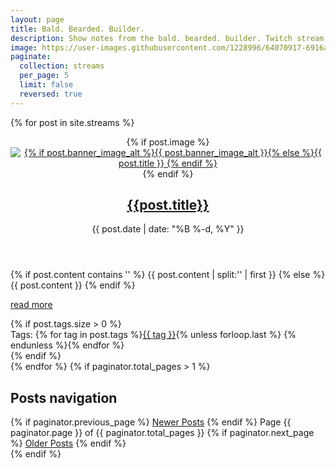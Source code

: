 ```yaml
---
layout: page
title: Bald. Bearded. Builder.
description: Show notes from the bald. bearded. builder. Twitch stream at https://twitch.tv/themichaeljolley
image: https://user-images.githubusercontent.com/1228996/64070917-6916a180-cc33-11e9-87df-a5917f886ed4.png
paginate:
  collection: streams
  per_page: 5
  limit: false
  reversed: true
---
```

{% for post in site.streams %}
<article class="post">
    <header class="entry-header">
        <div class="entry-header-wrap">
            {% if post.image %}
            <a href="{{site.baseurl}}{{post.url}}" class="post-thumbnail"><img src="{{ post.image }}" alt="{% if post.banner_image_alt %}{{ post.banner_image_alt }}{% else %}{{ post.title }} {% endif %}"></a>
            {% endif %}
            <h2 class="entry-title"><a href="{{ site.baseurl }}{{ post.url }}" rel="bookmark" title="Permanent Link to {{ site.baseurl }}{{ post.url }}">{{post.title}}</a></h2>
        </div><!-- .entry-header-wrap -->
        <div class="entry-meta">
            <time class="published" datetime="{{ post.date | date: "%Y-%m-%d" }}">{{ post.date | date: "%B %-d, %Y" }}</time>
        </div><!-- .entry-meta -->
    </header><!-- .entry-header -->
    <div class="entry-content">
        {% if post.content contains '<!--more-->' %}
            {{ post.content | split:'<!--more-->' | first }}
        {% else %}
            {{ post.content }}
        {% endif %}
        <p class="read-more"><a href="{{ site.baseurl }}{{ post.url }}" class="more-link" title="read more">read more</a></p>
    </div><!-- .entry-content -->
    {% if post.tags.size > 0 %}
    <footer class="entry-footer">
        <div class="tag-links">
            Tags: {% for tag in post.tags %}<a href="{{ site.baseurl }}/tags/index.html#{{ tag | cgi_escape }}" title="Pages tagged {{ tag }}" rel="tag">{{ tag }}</a>{% unless forloop.last %} {% endunless %}{% endfor %}
        </div>
    </footer><!-- .entry-footer -->
    {% endif %}
</article><!-- .post -->
{% endfor %}
{% if paginator.total_pages > 1 %}
<nav class="pagination">
    <h2 class="screen-reader-text">Posts navigation</h2>
    {% if paginator.previous_page %}
    <a href="{{ paginator.previous_page_path | prepend: site.baseurl }}" class="newer-posts fa fa-chevron-left square fill-horizontal"><span class="screen-reader-text">Newer Posts</span></a>
    {% endif %}
    <span class="page-number">Page {{ paginator.page }} of {{ paginator.total_pages }}</span>
    {% if paginator.next_page %}
    <a href="{{ paginator.next_page_path | prepend: site.baseurl }}" class="older-posts fa fa-chevron-right square fill-horizontal"><span class="screen-reader-text">Older Posts</span></a>
    {% endif %}
</nav><!-- .pagination -->
{% endif %}
